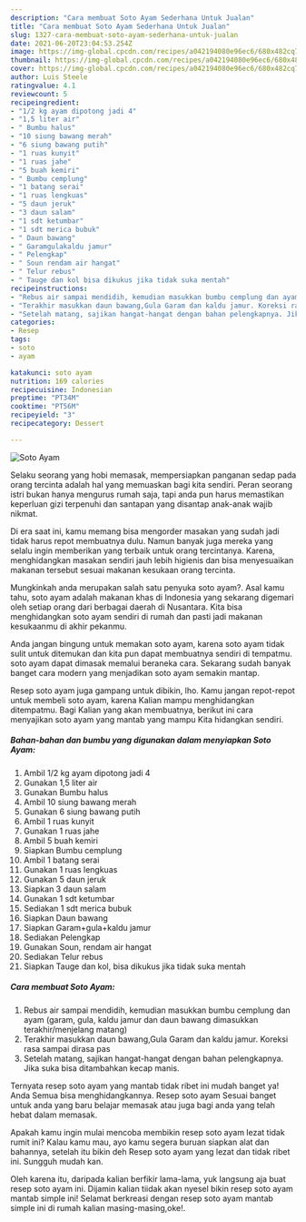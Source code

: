 ```yaml
---
description: "Cara membuat Soto Ayam Sederhana Untuk Jualan"
title: "Cara membuat Soto Ayam Sederhana Untuk Jualan"
slug: 1327-cara-membuat-soto-ayam-sederhana-untuk-jualan
date: 2021-06-20T23:04:53.254Z
image: https://img-global.cpcdn.com/recipes/a042194080e96ec6/680x482cq70/soto-ayam-foto-resep-utama.jpg
thumbnail: https://img-global.cpcdn.com/recipes/a042194080e96ec6/680x482cq70/soto-ayam-foto-resep-utama.jpg
cover: https://img-global.cpcdn.com/recipes/a042194080e96ec6/680x482cq70/soto-ayam-foto-resep-utama.jpg
author: Luis Steele
ratingvalue: 4.1
reviewcount: 5
recipeingredient:
- "1/2 kg ayam dipotong jadi 4"
- "1,5 liter air"
- " Bumbu halus"
- "10 siung bawang merah"
- "6 siung bawang putih"
- "1 ruas kunyit"
- "1 ruas jahe"
- "5 buah kemiri"
- " Bumbu cemplung"
- "1 batang serai"
- "1 ruas lengkuas"
- "5 daun jeruk"
- "3 daun salam"
- "1 sdt ketumbar"
- "1 sdt merica bubuk"
- " Daun bawang"
- " Garamgulakaldu jamur"
- " Pelengkap"
- " Soun rendam air hangat"
- " Telur rebus"
- " Tauge dan kol bisa dikukus jika tidak suka mentah"
recipeinstructions:
- "Rebus air sampai mendidih, kemudian masukkan bumbu cemplung dan ayam (garam, gula, kaldu jamur dan daun bawang dimasukkan terakhir/menjelang matang)"
- "Terakhir masukkan daun bawang,Gula Garam dan kaldu jamur. Koreksi rasa sampai dirasa pas"
- "Setelah matang, sajikan hangat-hangat dengan bahan pelengkapnya. Jika suka bisa ditambahkan kecap manis."
categories:
- Resep
tags:
- soto
- ayam

katakunci: soto ayam 
nutrition: 169 calories
recipecuisine: Indonesian
preptime: "PT34M"
cooktime: "PT56M"
recipeyield: "3"
recipecategory: Dessert

---
```



![Soto Ayam](https://img-global.cpcdn.com/recipes/a042194080e96ec6/680x482cq70/soto-ayam-foto-resep-utama.jpg)

Selaku seorang yang hobi memasak, mempersiapkan panganan sedap pada orang tercinta adalah hal yang memuaskan bagi kita sendiri. Peran seorang istri bukan hanya mengurus rumah saja, tapi anda pun harus memastikan keperluan gizi terpenuhi dan santapan yang disantap anak-anak wajib nikmat.

Di era  saat ini, kamu memang bisa mengorder masakan yang sudah jadi tidak harus repot membuatnya dulu. Namun banyak juga mereka yang selalu ingin memberikan yang terbaik untuk orang tercintanya. Karena, menghidangkan masakan sendiri jauh lebih higienis dan bisa menyesuaikan makanan tersebut sesuai makanan kesukaan orang tercinta. 



Mungkinkah anda merupakan salah satu penyuka soto ayam?. Asal kamu tahu, soto ayam adalah makanan khas di Indonesia yang sekarang digemari oleh setiap orang dari berbagai daerah di Nusantara. Kita bisa menghidangkan soto ayam sendiri di rumah dan pasti jadi makanan kesukaanmu di akhir pekanmu.

Anda jangan bingung untuk memakan soto ayam, karena soto ayam tidak sulit untuk ditemukan dan kita pun dapat membuatnya sendiri di tempatmu. soto ayam dapat dimasak memalui beraneka cara. Sekarang sudah banyak banget cara modern yang menjadikan soto ayam semakin mantap.

Resep soto ayam juga gampang untuk dibikin, lho. Kamu jangan repot-repot untuk membeli soto ayam, karena Kalian mampu menghidangkan ditempatmu. Bagi Kalian yang akan membuatnya, berikut ini cara menyajikan soto ayam yang mantab yang mampu Kita hidangkan sendiri.

<!--inarticleads1-->

##### Bahan-bahan dan bumbu yang digunakan dalam menyiapkan Soto Ayam:

1. Ambil 1/2 kg ayam dipotong jadi 4
1. Gunakan 1,5 liter air
1. Gunakan  Bumbu halus
1. Ambil 10 siung bawang merah
1. Gunakan 6 siung bawang putih
1. Ambil 1 ruas kunyit
1. Gunakan 1 ruas jahe
1. Ambil 5 buah kemiri
1. Siapkan  Bumbu cemplung
1. Ambil 1 batang serai
1. Gunakan 1 ruas lengkuas
1. Gunakan 5 daun jeruk
1. Siapkan 3 daun salam
1. Gunakan 1 sdt ketumbar
1. Sediakan 1 sdt merica bubuk
1. Siapkan  Daun bawang
1. Siapkan  Garam+gula+kaldu jamur
1. Sediakan  Pelengkap
1. Gunakan  Soun, rendam air hangat
1. Sediakan  Telur rebus
1. Siapkan  Tauge dan kol, bisa dikukus jika tidak suka mentah




<!--inarticleads2-->

##### Cara membuat Soto Ayam:

1. Rebus air sampai mendidih, kemudian masukkan bumbu cemplung dan ayam (garam, gula, kaldu jamur dan daun bawang dimasukkan terakhir/menjelang matang)
1. Terakhir masukkan daun bawang,Gula Garam dan kaldu jamur. Koreksi rasa sampai dirasa pas
1. Setelah matang, sajikan hangat-hangat dengan bahan pelengkapnya. Jika suka bisa ditambahkan kecap manis.




Ternyata resep soto ayam yang mantab tidak ribet ini mudah banget ya! Anda Semua bisa menghidangkannya. Resep soto ayam Sesuai banget untuk anda yang baru belajar memasak atau juga bagi anda yang telah hebat dalam memasak.

Apakah kamu ingin mulai mencoba membikin resep soto ayam lezat tidak rumit ini? Kalau kamu mau, ayo kamu segera buruan siapkan alat dan bahannya, setelah itu bikin deh Resep soto ayam yang lezat dan tidak ribet ini. Sungguh mudah kan. 

Oleh karena itu, daripada kalian berfikir lama-lama, yuk langsung aja buat resep soto ayam ini. Dijamin kalian tiidak akan nyesel bikin resep soto ayam mantab simple ini! Selamat berkreasi dengan resep soto ayam mantab simple ini di rumah kalian masing-masing,oke!.

